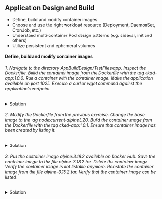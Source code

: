 ## Application Design and Build
- Define, build and modify container images
- Choose and use the right workload resource (Deployment, DaemonSet, CronJob, etc.)
- Understand multi-container Pod design patterns (e.g. sidecar, init and others)
- Utilize persistent and ephemeral volumes

#### Define, build and modify container images


###### 1. Navigate to the directory AppBuildDesign/TestFiles/app. Inspect the Dockerfile. Build the container image from the Dockerfile with the tag ckad-app:1.0.0. Run a container with the container image. Make the application available on port 1025. Execute a curl or wget command against the application’s endpoint.
<details>
<summary> Solution</summary>
Answer :

```ls```

```
Dockerfile  package.json  spec  src
podman build -t ckad-app:1.0.0 .
podman image ls
podman run -d -p 1025:3000 7c01bebf22d2(imageID)
podman container ls
wget -O- localhost:1025
podman logs ac8fec488aba(conatinerID)
```
</details>

###### 2. Modify the Dockerfile from the previous exercise. Change the base image to the tag node:current-alpine3.20. Build the container image from the Dockerfile with the tag ckad-app:1.0.1. Ensure that container image has been created by listing it.
<details>
<summary> Solution</summary>
#### Answer :

```
podman build -t ckad-app:1.0.1 -f TestFiles/app/Dockerfile
podman image ls
podman run -d -p 1025:3000 a110590ab55a(imageID)
podman container ls
wget -O- localhost:1025
podman logs eaa8bcb25c0a(conatinerID) 

```
</details>


###### 3. Pull the container image alpine:3.18.2 available on Docker Hub. Save the container image to the file alpine-3.18.2.tar. Delete the container image. Verify the container image is not listable anymore. Reinstate the container image from the file alpine-3.18.2.tar. Verify that the container image can be listed.</summary>

<details>
<summary> Solution</summary>
#### Answer :

```
podman pull alpine:3.18.2
podman image ls
podman image save --quiet -o myimage.tar imageID
podman rmi imageID
podman image ls
podman image load -i alpine-3.18.2.tar
```

</details>

